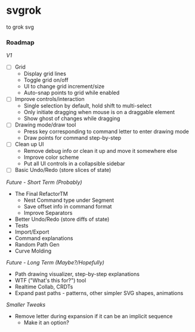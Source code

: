 # svgrok
to grok svg

### Roadmap
*V1*
 - [ ] Grid
    - Display grid lines
    - Toggle grid on/off
    - UI to change grid increment/size
    - Auto-snap points to grid while enabled
 - [ ] Improve controls/interaction
   - Single selection by default, hold shift to multi-select
   - Only initiate dragging when mouse is on a draggable element
   - Show ghost of changes while dragging
 - [ ] Drawing mode/draw tool
    - Press key corresponding to command letter to enter drawing mode
    - Draw points for command step-by-step
 - [ ] Clean up UI
    - Remove debug info or clean it up and move it somewhere else
    - Improve color scheme
    - Put all UI controls in a collapsible sidebar
 - [ ] Basic Undo/Redo (store slices of state)

*Future - Short Term (Probably)*
 - The Final RefactorTM
    - Nest Command type under Segment
    - Save offset info in command format
    - Improve Separators
 - Better Undo/Redo (store diffs of state)
 - Tests
 - Import/Export
 - Command explanations
 - Random Path Gen
 - Curve Molding

*Future - Long Term (Maybe?/Hopefully)*
 - Path drawing visualizer, step-by-step explanations
 - WTF ("What's this for?") tool
 - Realtime Collab, CRDTs
 - Expand past paths - patterns, other simpler SVG shapes, animations

*Smaller Tweaks*
 - Remove letter during expansion if it can be an implicit sequence
   - Make it an option?